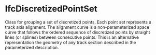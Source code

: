 IfcDiscretizedPointSet
======================
Class for grouping a set of discretized points. Each point set represents a
track axis alignment. The alignment curve is a non-parameterized space curve
that follows the ordered sequence of discretized points by straight lines (or
splines) between consecutive points. This is an alternative representation the
geometry of any track section described in the parameterized description.  


